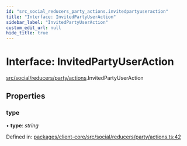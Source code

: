 ```yaml
---
id: "src_social_reducers_party_actions.invitedpartyuseraction"
title: "Interface: InvitedPartyUserAction"
sidebar_label: "InvitedPartyUserAction"
custom_edit_url: null
hide_title: true
---
```


# Interface: InvitedPartyUserAction

[src/social/reducers/party/actions](../modules/src_social_reducers_party_actions.md).InvitedPartyUserAction

## Properties

### type

• **type**: *string*

Defined in: [packages/client-core/src/social/reducers/party/actions.ts:42](https://github.com/xr3ngine/xr3ngine/blob/2d83606b6/packages/client-core/src/social/reducers/party/actions.ts#L42)
